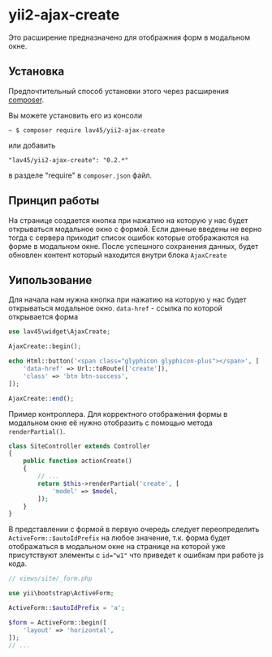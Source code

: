 # yii2-ajax-create

Это расширение предназначено для отображния форм в модальном окне.


## Установка

Предпочтительный способ установки этого через расширения [composer](http://getcomposer.org/download/).

Вы можете установить его из консоли

``
~ $ composer require lav45/yii2-ajax-create
``

или добавить

``
      "lav45/yii2-ajax-create": "0.2.*"
``

в разделе "require" в `composer.json` файл.


## Принцип работы

На странице создается кнопка при нажатию на которую у нас будет открываться модальное окно с формой.
Если данные введены не верно тогда с сервера приходит список ошибок которые отображаются на форме в модальном окне.
После успешного сохранения данных, будет обновлен контент который находится внутри блока `AjaxCreate` 


## Уипользование

Для начала нам нужна кнопка при нажатию на которую у нас будет открываться модальное окно.
`data-href` - ссылка по которой открывается форма

```php
use lav45\widget\AjaxCreate;

AjaxCreate::begin();

echo Html::button('<span class="glyphicon glyphicon-plus"></span>', [
    'data-href' => Url::toRoute(['create']),
    'class' => 'btn btn-success',
]);

AjaxCreate::end();
```

Пример контроллера. Для корректного отображения формы в модальном окне её нужно отобразить с помощью метода `renderPartial()`. 

```php
class SiteController extends Controller
{
    public function actionCreate()
    {
        // ...
        return $this->renderPartial('create', [
            'model' => $model,
        ]);
    }
}
```

В представлении с формой в первую очередь следует переопределить `ActiveForm::$autoIdPrefix` на любое значение, т.к. форма будет отображаться в модальном окне на странице на которой уже присутствуют элементы с `id="w1"` что приведет к ошибкам при работе js кода.

```php
// views/site/_form.php

use yii\bootstrap\ActiveForm;

ActiveForm::$autoIdPrefix = 'a';

$form = ActiveForm::begin([
    'layout' => 'horizontal',
]);
// ...
```
